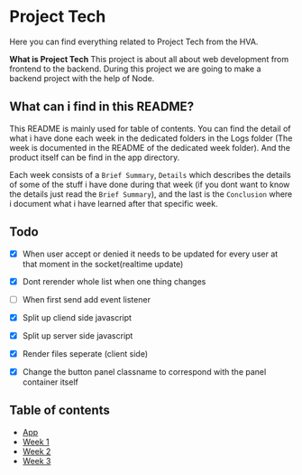 # Project Tech
Here you can find everything related to Project Tech from the HVA. 

**What is Project Tech**
This project is about all about  web development from frontend to the backend. During this project we are going to make a backend project with the help of Node.

## What can i find in this README?
This README is mainly used for table of contents. You can find the detail of what i have done each week in the dedicated folders in the Logs folder (The week is documented in the README of the dedicated week folder). And the product itself can be find in the app directory. 

Each week consists of a `Brief Summary`, `Details` which describes the details of some of the stuff i have done during that week (if you dont want to know the details just read the `Brief Summary`), and the last is the `Conclusion` where i document what i have learned after that specific week.

## Todo
- [x] When user accept or denied it needs to be updated for every user at that moment in the socket(realtime update)
- [x] Dont rerender whole list when one thing changes
- [ ] When first send add event listener
- [x] Split up cliend side javascript
- [x] Split up server side javascript
- [x] Render files seperate (client side)
- [x] Change the button panel classname to correspond with the panel container itself


## Table of contents
* [App](http://google.com)
* [Week 1](http://google.com)
* [Week 2](http://google.com)
* [Week 3](http://google.com)